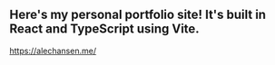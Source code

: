 <h2>Here's my personal portfolio site! It's built in React and TypeScript using Vite.</h2>

<span>https://alechansen.me/</span>

